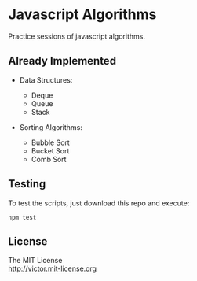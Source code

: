 # Javascript Algorithms

Practice sessions of javascript algorithms.

## Already Implemented

- Data Structures:
  - Deque
  - Queue
  - Stack

- Sorting Algorithms:
  - Bubble Sort
  - Bucket Sort
  - Comb Sort

## Testing

To test the scripts, just download this repo and execute:
```
npm test
```

## License

The MIT License  
<http://victor.mit-license.org>